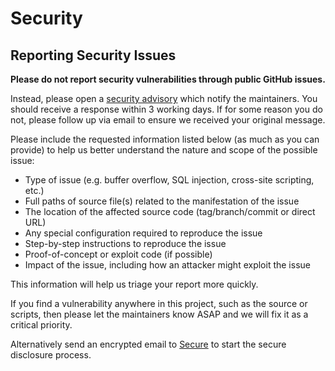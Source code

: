 # Security

## Reporting Security Issues

**Please do not report security vulnerabilities through public GitHub issues.**

Instead, please open a [security advisory][advisory] which notify the maintainers. You should receive a response within 3 working days. If for some reason you do not, please follow up via email to ensure we received your original message. 

Please include the requested information listed below (as much as you can provide) to help us better understand the nature and scope of the possible issue:

  * Type of issue (e.g. buffer overflow, SQL injection, cross-site scripting, etc.)
  * Full paths of source file(s) related to the manifestation of the issue
  * The location of the affected source code (tag/branch/commit or direct URL)
  * Any special configuration required to reproduce the issue
  * Step-by-step instructions to reproduce the issue
  * Proof-of-concept or exploit code (if possible)
  * Impact of the issue, including how an attacker might exploit the issue

This information will help us triage your report more quickly.

If you find a vulnerability anywhere in this project, such as the source or scripts,
then please let the maintainers know ASAP and we will fix it as a critical priority.

Alternatively send an encrypted email to [Secure][mail] to start the secure disclosure process.

[advisory]: https://github.com/pgcentralfoundation/pgrx/security/advisories/new
[mail]: https://flowcrypt.com/me/pgcentralfoundationsecure
